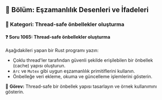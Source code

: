 ## 📘 Bölüm: Eşzamanlılık Desenleri ve İfadeleri  
### 🔹 Kategori: Thread-safe önbellekler oluşturma  
#### ❓ Soru 1065: Thread-safe önbellekler oluşturma

Aşağıdakileri yapan bir Rust programı yazın:

- Çoklu thread'ler tarafından güvenli şekilde erişilebilen bir önbellek (cache) yapısı oluşturun.
- `Arc` ve `Mutex` gibi uygun eşzamanlılık primitiflerini kullanın.
- Önbelleğe veri ekleme, okuma ve güncelleme işlemlerini gösterin.

🔧 **Görev:** Thread-safe bir önbellek yapısı tasarlayın ve örnek kullanımını gösterin.
